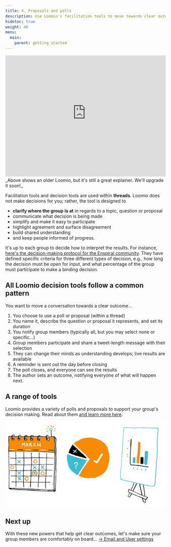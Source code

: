 ```yaml
---
title: 4. Proposals and polls
description: Use Loomio's facilitation tools to move towards clear outcomes.
hidetoc: true
weight: 40
menu:
  main:
    parent: getting_started
---
```


<iframe width="100%" height="380px" src="https://www.youtube-nocookie.com/embed/ePILBTxgkmE&list=PLfeqYbxvuD2-yKR3Ghtq3hVachzUDx_yM" frameborder="0" allowfullscreen></iframe>
_Above shows an older Loomio, but it's still a great explainer. We'll upgrade it soon!_

Facilitation tools and decision tools are used within **threads**. Loomio does not make decisions for you; rather, the tool is designed to

* **clarify where the group is at** in regards to a topic, question or proposal
* communicate what decision is being made
* simplify and make it easy to participate
* highlight agreement and surface disagreement
* build shared understanding
* and keep people informed of progress.

It's up to each group to decide how to interpret the results. For instance, [here's the decision-making protocol for the Enspiral community](https://handbook.enspiral.com/agreements/decisions.html). They have defined specific criteria for three different types of decision, e.g., how long the decision must be open for input, and what percentage of the group must participate to make a binding decision.

## All Loomio decision tools follow a common pattern

You want to move a conversation towards a clear outcome...

1. You choose to use a poll or proposal (within a thread)
2. You name it, describe the question or proposal it represents, and set its duration
3. You notify group members (typically all, but you may select none or specific...)
3. Group members participate and share a tweet-length message with their selection
4. They can change their minds as understanding develops; live results are available
5. A reminder is sent out the day before closing
6. The poll closes, and everyone can see the results
7. The author sets an outcome, notifying everyone of what will happen next.

## A range of tools

Loomio provides a variety of polls and proposals to support your group's decision making. Read about them [and learn more here](/en/user_manual/polls).

![](decision-types.png)

## Next up

With these new powers that help get clear outcomes, let's make sure your group members are comfortably on board... [→ Email and User settings](../notifications_settings)
